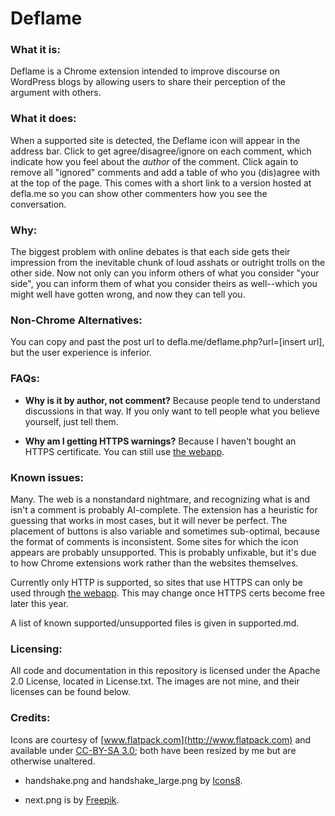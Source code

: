 Deflame
=======

### What it is:

Deflame is a Chrome extension intended to improve discourse on WordPress blogs 
by allowing users to share their perception of the argument with others. 

### What it does:

When a supported site is detected, the Deflame icon will appear in the address bar.
Click to get agree/disagree/ignore on each comment, which indicate how you feel about
the *author* of the comment. Click again to remove all "ignored" comments and add
a table of who you (dis)agree with at the top of the page. This comes with a short link
to a version hosted at defla.me so you can show other commenters how you see the conversation.

### Why:

The biggest problem with online debates is that each side gets their impression from the
inevitable chunk of loud asshats or outright trolls on the other side. Now not only can
you inform others of what you consider "your side", you can inform them of what you consider
theirs as well--which you might well have gotten wrong, and now they can tell you.

### Non-Chrome Alternatives:

You can copy and past the post url to defla.me/deflame.php?url=[insert url], 
but the user experience is inferior.

### FAQs:

* **Why is it by author, not comment?** Because people tend to understand discussions
in that way. If you only want to tell people what you believe yourself, just tell them.

* **Why am I getting HTTPS warnings?** Because I haven't bought an HTTPS certificate.
You can still use [the webapp](defla.me/webapp.html).

### Known issues:

Many. The web is a nonstandard nightmare, and recognizing what is and isn't a comment is
probably AI-complete. The extension has a heuristic for guessing that works in most cases,
but it will never be perfect. The placement of buttons is also variable and sometimes sub-optimal, 
because the format of comments is inconsistent. Some sites for which the icon appears are
probably unsupported. This is probably unfixable, but it's due to how Chrome extensions work
rather than the websites themselves.

Currently only HTTP is supported, so sites that use HTTPS can only be used through 
[the webapp](defla.me/webapp.html). This may change once HTTPS certs become free later this year.

A list of known supported/unsupported files is given in supported.md.

### Licensing:

All code and documentation in this repository is licensed under the Apache 2.0 License, located in
License.txt. The images are not mine, and their licenses can be found below.

### Credits:

Icons are courtesy of [www.flatpack.com](http://www.flatpack.com) and available under 
[CC-BY-SA 3.0](http://creativecommons.org/licenses/by/3.0/);
both have been resized by me but are otherwise unaltered.

* handshake.png and handshake_large.png by [Icons8](http://www.icons8.com).

* next.png is by [Freepik](http://www.freepik.com).
